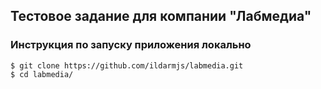 ## Тестовое задание для компании "Лабмедиа"


### Инструкция по запуску приложения **локально**

```
$ git clone https://github.com/ildarmjs/labmedia.git
$ cd labmedia/
```
